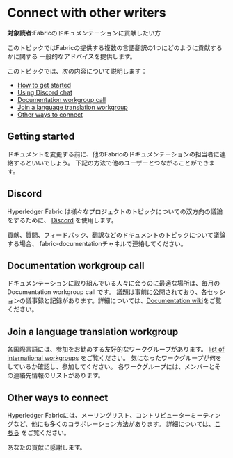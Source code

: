 # Connect with other writers

**対象読者**:Fabricのドキュメンテーションに貢献したい方

このトピックではFabricの提供する複数の言語翻訳の1つにどのように貢献するかに関する
一般的なアドバイスを提供します。

このトピックでは、次の内容について説明します：

* [How to get started](#getting-started)
* [Using Discord chat](#discord)
* [Documentation workgroup call](#documentation-workgroup-call)
* [Join a language translation workgroup](#join-a-language-translation-workgroup)
* [Other ways to connect](#other-ways-to-connect)

## Getting started

ドキュメントを変更する前に、他のFabricのドキュメンテーションの担当者に連絡するといいでしょう。
下記の方法で他のユーザーとつながることができます。

## Discord

Hyperledger Fabric は様々なプロジェクトのトピックについての双方向の議論をするために、
[Discord](https://discord.com/invite/hyperledger) を使用します。

貢献、質問、フィードバック、翻訳などのドキュメントのトピックについて議論する場合、
fabric-documentationチャネルで連絡してください。

## Documentation workgroup call

ドキュメンテーションに取り組んでいる人々に会うのに最適な場所は、毎月のDocumentation workgroup call です。
議題は事前に公開されており、各セッションの議事録と記録があります。詳細については、[Documentation
wiki](https://wiki.hyperledger.org/display/fabric/Documentation+Working+Group)をご覧ください。

## Join a language translation workgroup

各国際言語には、参加をお勧めする友好的なワークグループがあります。 [list of international
workgroups](https://wiki.hyperledger.org/display/I18N/International+groups) をご覧ください。
気になったワークグループが何をしているか確認し、参加してください。
各ワークグループには、メンバーとその連絡先情報のリストがあります。

## Other ways to connect

Hyperledger Fabricには、メーリングリスト、コントリビューターミーティングなど、他にも多くのコラボレーション方法があります。
詳細については、[こちら](./CONTRIBUTING.html) をご覧ください。

あなたの貢献に感謝します。

<!--- Licensed under Creative Commons Attribution 4.0 International License
https://creativecommons.org/licenses/by/4.0/ -->